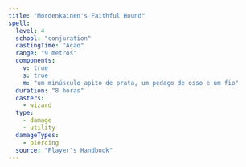 ```yaml
---
title: "Mordenkainen's Faithful Hound"
spell:
  level: 4
  school: "conjuration"
  castingTime: "Ação"
  range: "9 metros"
  components:
    v: true
    s: true
    m: "um minúsculo apito de prata, um pedaço de osso e um fio"
  duration: "8 horas"
  casters:
    - wizard
  type:
    - damage
    - utility
  damageTypes:
    - piercing
  source: "Player's Handbook"
---
```

